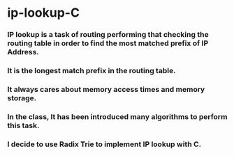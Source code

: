 # ip-lookup-C
### IP lookup is  a task of routing performing that checking the routing table in order to find the most matched prefix of IP Address.
### It is the longest match prefix in the routing table.
### It always cares about memory access times and memory storage.
### In the class, It has been introduced many algorithms to perform this task.
### I decide to use Radix Trie to implement IP lookup with C.
